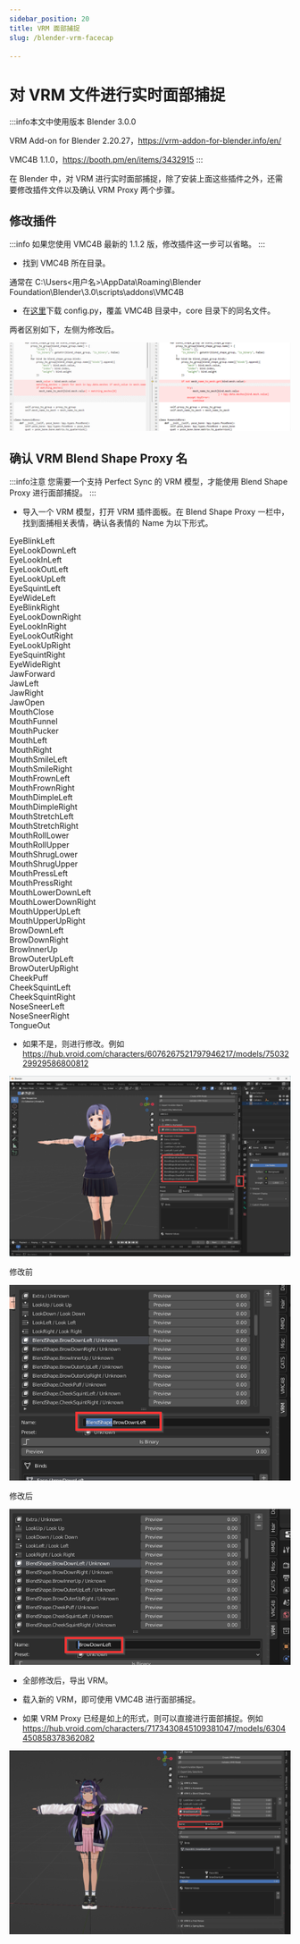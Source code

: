 ```yaml
---
sidebar_position: 20
title: VRM 面部捕捉
slug: /blender-vrm-facecap

---
```


# 对 VRM 文件进行实时面部捕捉

:::info本文中使用版本
Blender 3.0.0

VRM Add-on for Blender 2.20.27，https://vrm-addon-for-blender.info/en/

VMC4B 1.1.0，https://booth.pm/en/items/3432915
:::

在 Blender 中，对 VRM 进行实时面部捕捉，除了安装上面这些插件之外，还需要修改插件文件以及确认 VRM Proxy 两个步骤。

## 修改插件

:::info
如果您使用 VMC4B 最新的 1.1.2 版，修改插件这一步可以省略。
:::

- 找到 VMC4B 所在目录。

通常在 C:\Users\<用户名>\AppData\Roaming\Blender Foundation\Blender\3.0\scripts\addons\VMC4B

- 在[这里](https://kilimanjaro.sunnyview.tech/config.py)下载 config.py，覆盖 VMC4B 目录中，core 目录下的同名文件。 

两者区别如下，左侧为修改后。

![](../../../img/2024_01_23_10_07_00-config.py.png)

## 确认 VRM Blend Shape Proxy 名

:::info注意
您需要一个支持 Perfect Sync 的 VRM 模型，才能使用 Blend Shape Proxy 进行面部捕捉。
:::

- 导入一个 VRM 模型，打开 VRM 插件面板。在 Blend Shape Proxy 一栏中，找到面捕相关表情，确认各表情的 Name 为以下形式。

EyeBlinkLeft  
EyeLookDownLeft  
EyeLookInLeft  
EyeLookOutLeft  
EyeLookUpLeft  
EyeSquintLeft  
EyeWideLeft  
EyeBlinkRight  
EyeLookDownRight  
EyeLookInRight  
EyeLookOutRight  
EyeLookUpRight  
EyeSquintRight  
EyeWideRight  
JawForward  
JawLeft  
JawRight  
JawOpen  
MouthClose  
MouthFunnel  
MouthPucker  
MouthLeft  
MouthRight  
MouthSmileLeft  
MouthSmileRight  
MouthFrownLeft  
MouthFrownRight  
MouthDimpleLeft  
MouthDimpleRight  
MouthStretchLeft  
MouthStretchRight  
MouthRollLower  
MouthRollUpper  
MouthShrugLower  
MouthShrugUpper  
MouthPressLeft  
MouthPressRight  
MouthLowerDownLeft  
MouthLowerDownRight  
MouthUpperUpLeft  
MouthUpperUpRight  
BrowDownLeft  
BrowDownRight  
BrowInnerUp  
BrowOuterUpLeft  
BrowOuterUpRight  
CheekPuff  
CheekSquintLeft  
CheekSquintRight  
NoseSneerLeft  
NoseSneerRight  
TongueOut  

- 如果不是，则进行修改。例如 https://hub.vroid.com/characters/6076267521797946217/models/7503229929586800812

![](../../../img/2024_01_23_10_36_19-Blender.png)

修改前

![](../../../img/2024_01_23_10_44_00-Blender.png)

修改后

![](../../../img/2024_01_23_10_44_14-Blender.png)

- 全部修改后，导出 VRM。

- 载入新的 VRM，即可使用 VMC4B 进行面部捕捉。

- 如果 VRM Proxy 已经是如上的形式，则可以直接进行面部捕捉。例如 https://hub.vroid.com/characters/7173430845109381047/models/6304450858378362082

![](../../../img/2024_01_23_12_58_02-Blender.png)